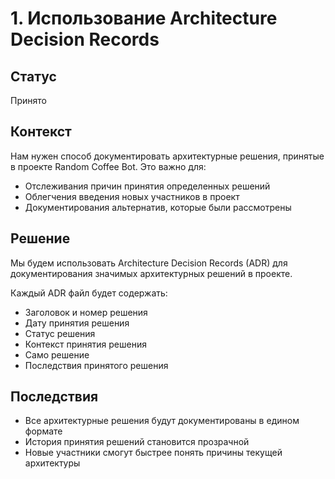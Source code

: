 # 1. Использование Architecture Decision Records

## Статус

Принято

## Контекст

Нам нужен способ документировать архитектурные решения, принятые в проекте Random Coffee Bot. Это важно для:
- Отслеживания причин принятия определенных решений
- Облегчения введения новых участников в проект
- Документирования альтернатив, которые были рассмотрены

## Решение

Мы будем использовать Architecture Decision Records (ADR) для документирования значимых архитектурных решений в проекте.

Каждый ADR файл будет содержать:
- Заголовок и номер решения
- Дату принятия решения
- Статус решения
- Контекст принятия решения
- Само решение
- Последствия принятого решения

## Последствия

- Все архитектурные решения будут документированы в едином формате
- История принятия решений становится прозрачной
- Новые участники смогут быстрее понять причины текущей архитектуры 